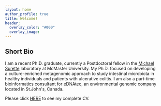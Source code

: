 ```yaml
---
layout: home
author_profile: true
title: Welcome!
header:
  overlay_color: "#000"
  overlay_image:
---
```


## Short Bio
I am a recent Ph.D. graduate, currently a Postdoctoral fellow in the [Michael Surette](https://www.surettelab.ca/) laboratory at McMaster University. 
My Ph.D. focused on developing a culture-enriched metagenomic approach to study intestinal microbiota in healthy individuals 
and patients with ulcerative colitis. I am also a part-time bioinformatics consultant for [eDNAtec](https://ednatec.com/), 
an environmental genomic company located in St.John's, Canada.

Please click [HERE](/assets/pdfs/SShekarriz_cv.pdf) to see my complete CV.
